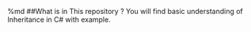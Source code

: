 %md ##What is in This repository ?
You will find basic understanding of Inheritance in C# with example.
